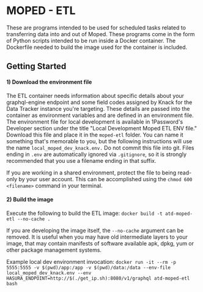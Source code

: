 # MOPED - ETL

These are programs intended to be used for scheduled tasks related to transferring data into and out of Moped. These programs come in the form of Python scripts intended to be run inside a Docker container. The Dockerfile needed to build the image used for the container is included.

## Getting Started
#### 1) Download the environment file
The ETL container needs information about specific details about your graphql-engine endpoint and some field codes assigned by Knack for the Data Tracker instance you're targeting. These details are passed into the container as environment variables and are defined in an environment file. The environment file for local development is available in 1Password's Developer section under the title "Local Development Moped ETL ENV file." Download this file and place it in the `moped-etl` folder. You can name it something that's memorable to you, but the following instructions will use the name `local_moped_dev_knack.env.` Do not commit this file into git. Files ending in `.env` are automatically ignored via `.gitignore`, so it is strongly recommended that you use a filename ending in that suffix.

If you are working in a shared environment, protect the file to being read-only by your user account. This can be accomplished using the `chmod 600 <filename>` command in your terminal. 

#### 2) Build the image
Execute the following to build the ETL image: `docker build -t atd-moped-etl --no-cache .` 

If you are developing the image itself, the `--no-cache` argument can be removed. It is useful when you may have old intermediate layers to your image, that may contain manifests of software available apk, dpkg, yum or other package management systems.



Example local dev environment invocation: `docker run -it --rm -p 5555:5555 -v $(pwd)/app:/app -v $(pwd)/data:/data --env-file local_moped_dev_knack.env --env HASURA_ENDPOINT=http://$(./get_ip.sh):8080/v1/graphql atd-moped-etl bash`